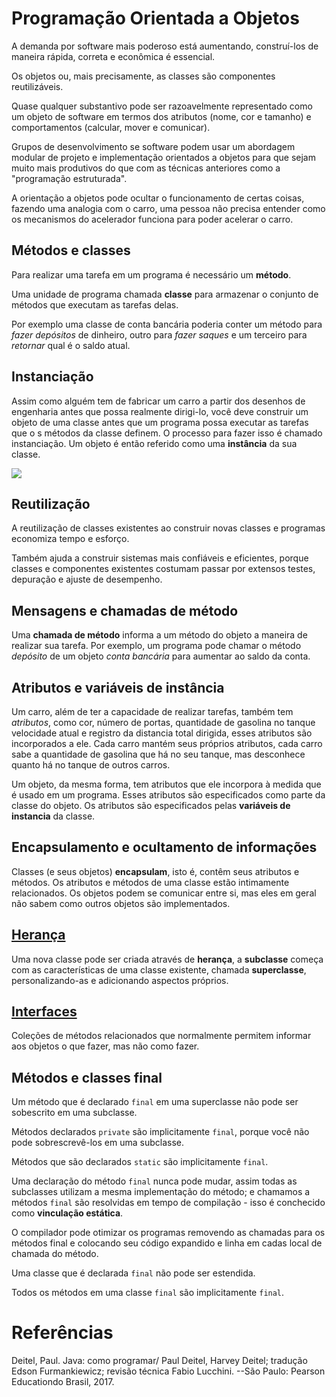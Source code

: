 # Programação Orientada a Objetos
A demanda por software mais poderoso está aumentando, construí-los de maneira rápida, correta e econômica é essencial.

Os objetos ou, mais precisamente, as classes são componentes reutilizáveis.

Quase qualquer substantivo pode ser razoavelmente representado como um objeto de software em termos dos atributos (nome, cor e tamanho) e comportamentos (calcular, mover e comunicar).

Grupos de desenvolvimento se software podem usar um abordagem modular de projeto e implementação orientados a objetos para que sejam  muito mais produtivos do que com as técnicas anteriores como a "programação estruturada".

A orientação a objetos pode ocultar o funcionamento de certas coisas, fazendo uma analogia com o carro, uma pessoa não precisa entender como os mecanismos do acelerador funciona para poder acelerar o carro.

## Métodos e classes
Para realizar uma tarefa em um programa é necessário um **método**.

Uma unidade de programa chamada **classe** para armazenar o conjunto de métodos que executam as tarefas delas.

Por exemplo uma classe de conta bancária poderia conter um método para _fazer depósitos_ de dinheiro, outro para _fazer saques_ e um terceiro para _retornar_ qual é o saldo atual.

## Instanciação
Assim como alguém tem de fabricar um carro a partir dos desenhos de engenharia antes que possa realmente dirigi-lo, você deve construir um objeto de uma classe antes que um programa possa executar as tarefas que o s métodos da classe definem. O processo para fazer isso é chamado instanciação. Um objeto é então referido como uma **instância** da sua classe.

![](/img/Capturadetela.png)

## Reutilização
A reutilização de classes existentes ao construir novas classes e programas economiza tempo e esforço.

Também ajuda a construir sistemas mais confiáveis e eficientes, porque classes e componentes existentes costumam passar por extensos testes, depuração e ajuste de desempenho.

## Mensagens e chamadas de método
Uma **chamada de método** informa a um método do objeto a maneira de realizar sua tarefa. Por exemplo, um programa pode chamar o método _depósito_ de um objeto _conta bancária_ para aumentar ao saldo da conta.

## Atributos e variáveis de instância
Um carro, além de ter a capacidade de realizar tarefas, também tem _atributos_, como cor, número de portas, quantidade de gasolina no tanque velocidade atual e registro da distancia total dirigida, esses atributos são incorporados a ele. Cada carro mantém seus próprios atributos, cada carro sabe a quantidade de gasolina que há no seu tanque, mas desconhece quanto há no tanque de outros carros.

Um objeto, da mesma forma, tem atributos que ele incorpora à medida que é usado em um programa. Esses atributos são especificados como parte da classe do objeto. Os atributos são especificados pelas **variáveis de instancia** da classe.

## Encapsulamento e ocultamento de informações 
Classes (e seus objetos) **encapsulam**, isto é, contêm seus atributos e métodos. Os atributos e métodos de uma classe estão intimamente relacionados. Os objetos podem se comunicar entre si, mas eles em geral não sabem como outros objetos são implementados.

## [Herança](Heranca/Heranca.md)
Uma nova classe pode ser criada através de **herança**, a **subclasse** começa com as características de uma classe existente, chamada **superclasse**, personalizando-as e adicionando aspectos próprios.

## [Interfaces](Interface/Interface.md)
Coleções de métodos relacionados que normalmente permitem informar aos objetos o que fazer, mas não como fazer.

## Métodos e classes final

Um método que é declarado `final` em uma superclasse não pode ser sobescrito em uma subclasse.

Métodos declarados `private` são implicitamente `final`, porque você não pode sobrescrevê-los em uma subclasse.

Métodos que são declarados `static` são implicitamente `final`.

Uma declaração do método `final` nunca pode mudar, assim todas as subclasses utilizam a mesma implementação do método; e chamamos a métodos `final` são resolvidas em tempo de compilação - isso é conchecido como **vinculação estática**.

O compilador pode otimizar os programas removendo as chamadas para os métodos final e colocando seu código expandido e linha em cadas  local de chamada do método.

Uma classe que é declarada `final` não pode ser estendida.

Todos os métodos em uma classe `final` são implicitamente `final`.

# Referências

Deitel, Paul. Java: como programar/ Paul Deitel, Harvey Deitel; tradução Edson  Furmankiewicz; revisão técnica Fabio Lucchini. --São Paulo: Pearson  Educationdo Brasil, 2017.





